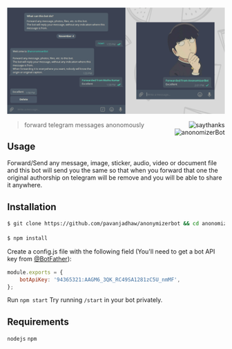 ![heroimage.png](./media/heroimage.png)
>forward telegram messages anonomously <a href="https://saythanks.io/to/pavanjadhaw" target="_blank"><img src="https://img.shields.io/badge/say-thanks-blue.svg?longCache=true&style=flat-square" alt="saythanks" align="right"/></a> <a href="https://t.me/anonomiserBot" target="_blank"><img src="https://img.shields.io/badge/telegram-AnonomizerBot-brightgreen.svg?longCache=true&style=flat-square" alt="anonomizerBot" align="right"/></a>

## Usage

Forward/Send any message, image, sticker, audio, video or document file and this bot will send you the same so that when you forward that one the original authorship on telegram will be remove
and you will be able to share it anywhere.


## Installation

```bash
$ git clone https://github.com/pavanjadhaw/anonymizerbot && cd anonomizerbot

$ npm install
```

Create a config.js file with the following field (You'll need to get a bot API key from [@BotFather](https://t.me/BotFather)):

```JavaScript
module.exports = {
	botApiKey: '94365321:AAGM6_3QK_RC49SA1281zC5U_nmMF',
};
```

Run `npm start`
Try running `/start` in your bot privately.

## Requirements

`nodejs`
`npm`
